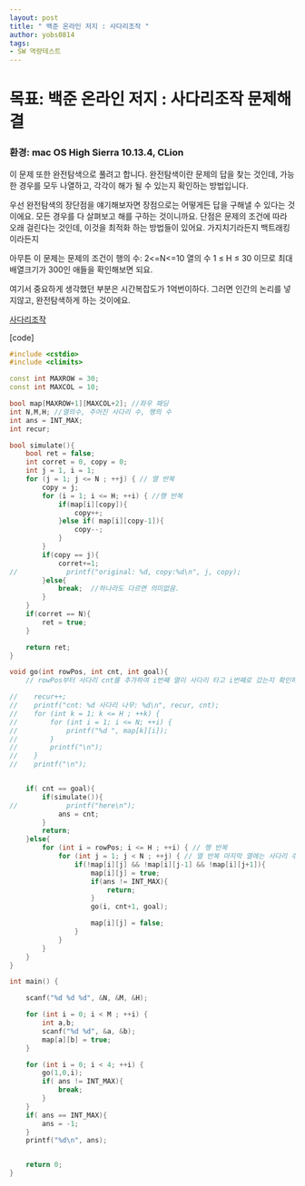 ```yaml
---
layout: post
title: " 백준 온라인 저지 : 사다리조작 "
author: yobs0814
tags:
- SW 역량테스트
---
```


# 목표: 백준 온라인 저지 : 사다리조작 문제해결
### 환경: mac OS High Sierra 10.13.4, CLion

이 문제 또한 완전탐색으로 풀려고 합니다.
완전탐색이란 문제의 답을 찾는 것인데, 가능한 경우를 모두 나열하고, 각각이 해가 될 수 있는지 확인하는 방법입니다.

우선 완전탐색의 장단점을 얘기해보자면
장점으로는 어떻게든 답을 구해낼 수 있다는 것이에요. 모든 경우를 다 살펴보고 해를 구하는 것이니까요.
단점은 문제의 조건에 따라 오래 걸린다는 것인데, 이것을 최적화 하는 방법들이 있어요. 가지치기라든지 백트래킹이라든지

아무튼 이 문제는 
문제의 조건이 행의 수: 2<=N<=10 열의 수 1 ≤ H ≤ 30 이므로
최대 배열크기가 300인 애들을 확인해보면 되요.

여기서 중요하게 생각했던 부분은 시간복잡도가 1억번이하다. 그러면 인간의 논리를 넣지않고, 완전탐색하게 하는 것이에요.

[사다리조작](https://www.acmicpc.net/problem/15684)

[code]
~~~c++
#include <cstdio>
#include <climits>

const int MAXROW = 30;
const int MAXCOL = 10;

bool map[MAXROW+1][MAXCOL+2]; //좌우 패딩
int N,M,H; //열의수, 주어진 사다리 수, 행의 수
int ans = INT_MAX;
int recur;

bool simulate(){
    bool ret = false;
    int corret = 0, copy = 0;
    int j = 1, i = 1;
    for (j = 1; j <= N ; ++j) { // 열 반복
        copy = j;
        for (i = 1; i <= H; ++i) { //행 반복
            if(map[i][copy]){
                copy++;
            }else if( map[i][copy-1]){
                copy--;
            }
        }
        if(copy == j){
            corret+=1;
//            printf("original: %d, copy:%d\n", j, copy);
        }else{
            break;  //하나라도 다르면 의미없음.
        }
    }
    if(corret == N){
        ret = true;
    }

    return ret;
}

void go(int rowPos, int cnt, int goal){
    // rowPos부터 사다리 cnt를 추가하여 i번째 열이 사다리 타고 i번째로 갔는지 확인하는 함수

//    recur++;
//    printf("cnt: %d 사다리 나무: %d\n", recur, cnt);
//    for (int k = 1; k <= H ; ++k) {
//        for (int i = 1; i <= N; ++i) {
//            printf("%d ", map[k][i]);
//        }
//        printf("\n");
//    }
//    printf("\n");


    if( cnt == goal){
        if(simulate()){
//            printf("here\n");
            ans = cnt;
        }
        return;
    }else{
        for (int i = rowPos; i <= H ; ++i) { // 행 반복
            for (int j = 1; j < N ; ++j) { // 열 반복 마지막 열에는 사다리 추가의미 없
                if(!map[i][j] && !map[i][j-1] && !map[i][j+1]){
                    map[i][j] = true;
                    if(ans != INT_MAX){
                        return;
                    }
                    go(i, cnt+1, goal);

                    map[i][j] = false;
                }
            }
        }
    }
}

int main() {

    scanf("%d %d %d", &N, &M, &H);

    for (int i = 0; i < M ; ++i) {
        int a,b;
        scanf("%d %d", &a, &b);
        map[a][b] = true;
    }

    for (int i = 0; i < 4; ++i) {
        go(1,0,i);
        if( ans != INT_MAX){
            break;
        }
    }
    if( ans == INT_MAX){
        ans = -1;
    }
    printf("%d\n", ans);


    return 0;
}
~~~
